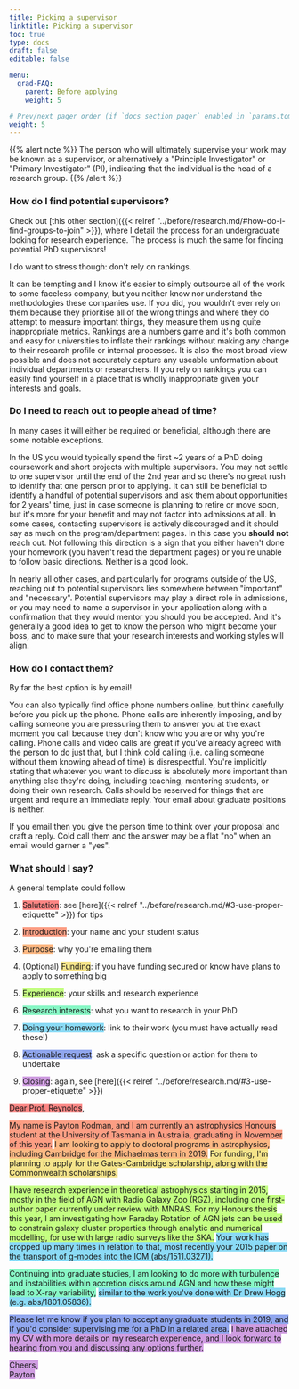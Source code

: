 ```yaml
---
title: Picking a supervisor
linktitle: Picking a supervisor
toc: true
type: docs
draft: false
editable: false

menu:
  grad-FAQ:
    parent: Before applying
    weight: 5

# Prev/next pager order (if `docs_section_pager` enabled in `params.toml`)
weight: 5
---
```


{{% alert note %}}
The person who will ultimately supervise your work may be known as a supervisor, or alternatively a "Principle Investigator" or "Primary Investigator" (PI), indicating that the individual is the head of a research group.
{{% /alert %}}

### How do I find potential supervisors?

Check out [this other section]({{< relref "../before/research.md/#how-do-i-find-groups-to-join" >}}), where I detail the process for an undergraduate looking for research experience. The process is much the same for finding potential PhD supervisors!

I do want to stress though: don't rely on rankings.

It can be tempting and I know it's easier to simply outsource all of the work to some faceless company, but you neither know nor understand the methodologies these companies use. If you did, you wouldn't ever rely on them because they prioritise all of the wrong things and where they do attempt to measure important things, they measure them using quite inappropriate metrics. Rankings are a numbers game and it's both common and easy for universities to inflate their rankings without making any change to their research profile or internal processes. It is also the most broad view possible and does not accurately capture any useable unformation about individual departments or researchers. If you rely on rankings you can easily find yourself in a place that is wholly inappropriate given your interests and goals.

### Do I need to reach out to people ahead of time?

In many cases it will either be required or beneficial, although there are some notable exceptions.

In the US you would typically spend the first ~2 years of a PhD doing coursework and short projects with multiple supervisors. You may not settle to one supervisor until the end of the 2nd year and so there's no great rush to identify that one person prior to applying. It can still be beneficial to identify a handful of potential supervisors and ask them about opportunities for 2 years' time, just in case someone is planning to retire or move soon, but it's more for your benefit and may not factor into admissions at all. In some cases, contacting supervisors is actively discouraged and it should say as much on the program/department pages. In this case you **should not** reach out. Not following this direction is a sign that you either haven't done your homework (you haven't read the department pages) or you're unable to follow basic directions. Neither is a good look.

In nearly all other cases, and particularly for programs outside of the US, reaching out to potential supervisors lies somewhere between "important" and "necessary". Potential supervisors may play a direct role in admissions, or you may need to name a supervisor in your application along with a confirmation that they would mentor you should you be accepted. And it's generally a good idea to get to know the person who might become your boss, and to make sure that your research interests and working styles will align.

### How do I contact them?

By far the best option is by email! 

You can also typically find office phone numbers online, but think carefully before you pick up the phone. Phone calls are inherently imposing, and by calling someone you are pressuring them to answer you at the exact moment you call because they don't know who you are or why you're calling. Phone calls and video calls are great if you've already agreed with the person to do just that, but I think cold calling (i.e. calling someone without them knowing ahead of time) is disrespectful. You're implicitly stating that whatever you want to discuss is absolutely more important than anything else they're doing, including teaching, mentoring students, or doing their own research. Calls should be reserved for things that are urgent and require an immediate reply. Your email about graduate positions is neither.

If you email then you give the person time to think over your proposal and craft a reply. Cold call them and the answer may be a flat "no" when an email would garner a "yes".

### What should I say?

A general template could follow

1. <span style="background-color:#fc8583">Salutation</span>: see [here]({{< relref "../before/research.md/#3-use-proper-etiquette" >}}) for tips

2. <span style="background-color:#fc9d83">Introduction</span>: your name and your student status

3. <span style="background-color:#fcb782">Purpose</span>: why you're emailing them

4. (Optional) <span style="background-color:#f4e38a">Funding</span>: if you have funding secured or know have plans to apply to something big

5. <span style="background-color:#c3fe81">Experience</span>: your skills and research experience

6. <span style="background-color:#88f7c5">Research interests</span>: what you want to research in your PhD

7. <span style="background-color:#8adaf5">Doing your homework</span>: link to their work (you must have actually read these!)

8. <span style="background-color:#90a6ee">Actionable request</span>: ask a specific question or action for them to undertake

9. <span style="background-color:#cf9de1">Closing</span>: again, see [here]({{< relref "../before/research.md/#3-use-proper-etiquette" >}})

<span style="background-color:#fc8583">Dear Prof. Reynolds</span>,  

<span style="background-color:#fc9d83">My name is Payton Rodman, and I am currently an astrophysics Honours student at the University of Tasmania in Australia, graduating in November of this year.</span> <span style="background-color:#fcb782">I am looking to apply to doctoral programs in astrophysics, including Cambridge for the Michaelmas term in 2019.</span> <span style="background-color:#f4e38a">For funding, I'm planning to apply for the Gates-Cambridge scholarship, along with the Commonwealth scholarships.</span>  

<span style="background-color:#c3fe81">I have research experience in theoretical astrophysics starting in 2015, mostly in the field of AGN with Radio Galaxy Zoo (RGZ), including one first-author paper currently under review with MNRAS. For my Honours thesis this year, I am investigating how Faraday Rotation of AGN jets can be used to constrain galaxy cluster properties through analytic and numerical modelling, for use with large radio surveys like the SKA.</span> <span style="background-color:#8adaf5">Your work has cropped up many times in relation to that, most recently your 2015 paper on the transport of g-modes into the ICM (abs/1511.03271).</span>  

<span style="background-color:#88f7c5">Continuing into graduate studies, I am looking to do more with turbulence and instabilities within accretion disks around AGN and how these might lead to X-ray variability,</span> <span style="background-color:#8adaf5">similar to the work you've done with Dr Drew Hogg (e.g. abs/1801.05836).</span>  

<span style="background-color:#90a6ee">Please let me know if you plan to accept any graduate students in 2019, and if you'd consider supervising me for a PhD in a related area.</span> <span style="background-color:#cf9de1">I have attached my CV with more details on my research experience, and I look forward to hearing from you and discussing any options further.</span>  

<span style="background-color:#cf9de1">Cheers,</span>  
<span style="background-color:#cf9de1">Payton</span>
